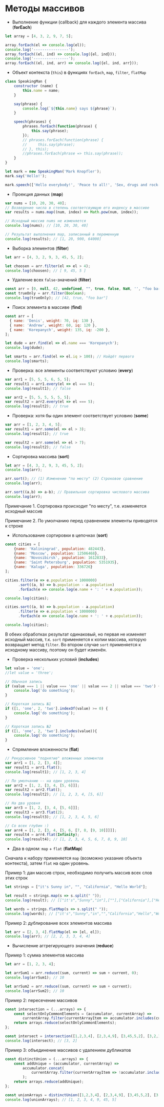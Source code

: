 # Методы массивов

+ Выполнение функции (callback) для каждого элемента массива (**forEach**)
```javascript
let array = [4, 3, 2, 9, 7, 5];

array.forEach(el => console.log(el));
console.log('----------------');
array.forEach((el, ind) => console.log({el, ind}));
console.log('----------------');
array.forEach((el, ind, arr) => console.log({el, ind, arr}));
```

+ Объект контекста (`this`) в функциях `forEach`, `map`, `filter`, `flatMap`
```javascript
class SpeakingMan {
    constructor (name) {
        this.name = name;
    }

    say(phrase) {
        console.log(`${this.name} says ${phrase}`);
    }

    speech(phrases) {
        phrases.forEach(function(phrase) {
            this.say(phrase);
        });
        // phrases.forEach(function(phrase) {
        //     this.say(phrase);
        // }, this);
        //phrases.forEach(phrase => this.say(phrase));        
    }
}

let mark = new SpeakingMan('Mark Knopfler');
mark.say('Hello!');

mark.speech(['Hello everybody!', 'Peace to all!', 'Sex, drugs and rock-n-roll!']);
```

+ Проекция данных (**map**)
```javascript
var nums = [10, 20, 30, 40];
// Возведение числа в степень соответсвующую его индексу в массиве
var results = nums.map((num, index) => Math.pow(num, index));

// Исходный массив nums не изменяется
console.log(nums); // [10, 20, 30, 40]

// Результат выполнения map, записанный в переменную
console.log(results); // [1, 20, 900, 64000]
```

+ Выборка элементов (**filter**)
```javascript
let arr = [4, 3, 2, 9, 3, 45, 5, 2];

let choosen = arr.filter(el => el > 4);
console.log(choosen); // [ 9, 45, 5 ]
```

+ Удаление всех `false`-значений (**filter**)
```javascript
const arr = [0, null, 42, undefined, "", true, false, NaN, '', "foo bar"];
const trueOnly = arr.filter(Boolean);
console.log(trueOnly); // [42, true, "foo bar"]
```

+ Поиск элемента в массиве (**find**)
```javascript
const arr = [
  { name: 'Denis', weight: 70, iq: 130 },
  { name: 'Andrew', weight: 60, iq: 120 },
  { name: 'Korepanych', weight: 135, iq: -200 },
];

let dude = arr.find(el => el.name === 'Korepanych');
console.log(dude);

let smarts = arr.find(el => el.iq > 100); // Найдёт первого
console.log(smarts);
```

+ Проверка: все элементы соответствуют условию (**every**)
```javascript
var arr1 = [5, 5, 5, 6, 5, 5];
var result1 = arr1.every(el => el === 5);
console.log(result1); // false

var arr2 = [5, 5, 5, 5, 5, 5];
var result2 = arr2.every(el => el === 5);
console.log(result2); // true
```

+ Проверка: хотя бы один элемент соответствует условию (**some**)
```javascript
var arr = [1, 2, 3, 4, 5];
var result1 = arr.some(el => el > 3);
console.log(result1); // true

var result2 = arr.some(el => el > 7);
console.log(result2); // false
```

+ Сортировка массива (**sort**)
```javascript
let arr = [4, 3, 2, 9, 3, 45, 5, 2];
console.log(arr);

arr.sort(); // (1) Изменение "по месту" (2) Строковое сравнение
console.log(arr);

arr.sort((a,b) => a-b); // Правильная сортировка числового массива
console.log(arr);
```
Примечание 1. Сортировка происходит "по месту", т.е. изменяется исходный массив

Примечание 2. По умолчанию перед сравнением элементы приводятся к строке

+ Использование сортировки в цепочках (**sort**)
```javascript
const cities = [
    {name: 'Kaliningrad', population: 482443},
    {name: 'Moscow', population: 12506468},
    {name: 'Novosibirsk', population: 1612833},
    {name: 'Saint Petersburg', population: 5351935},
    {name: 'Kaluga', population: 336726}
];

cities.filter(e => e.population < 1000000)
      .sort((a, b) => b.population - a.population)
      .forEach(e => console.log(e.name + ': ' + e.population));

console.log(cities);

cities.sort((a, b) => b.population - a.population)
      .filter(e => e.population < 1000000)      
      .forEach(e => console.log(e.name + ': ' + e.population));

console.log(cities);
```
В обеих обработках результат одинаковый, но первая не изменяет исходный массив, т.к. `sort` применяется к копии массива, которую возвращает метод `filter`. Во втором случае `sort` применяется к исходному массиву, поэтому он будет изменён.

+ Проверка нескольких условий (**includes**)
```javascript
let value = 'one';
//let value = 'three';

// Обычная запись
if (value === 1 || value === 'one' || value === 2 || value === 'two') {
    console.log('do something');
}

// Короткая запись №1
if ([1, 'one', 2, 'two'].indexOf(value) >= 0) {
    console.log('do something');
}

// Короткая запись №2
if ([1, 'one', 2, 'two'].includes(value)){ 
    console.log('do something');
}
```

+ Спрямление вложенности (**flat**) 
```javascript
// Рекурсивное "поднятие" вложенных элементов
var arr1 = [1, 2, [3, 4]];
var result1 = arr1.flat();
console.log(result1); // [1, 2, 3, 4]

// По умолчанию -- на один уровень
var arr2 = [1, 2, [3, 4, [5, 6]]];
var result2 = arr2.flat();
console.log(result2); // [1, 2, 3, 4, [5, 6]]

// На два уровня
var arr3 = [1, 2, [3, 4, [5, 6]]];
var result3 = arr3.flat(2);
console.log(result3); // [1, 2, 3, 4, 5, 6]

// Со всех глубин :)
var arr4 = [1, 2, [3, 4, [5, 6, [7, 8, [9, 10]]]]];
var result4 = arr4.flat(Infinity);
console.log(result4); // [1, 2, 3, 4, 5, 6, 7, 8, 9, 10]
```

+ Два в одном: `map` + `flat` (**flatMap**)

Сначала к набору применяется `map` (возможно указание объекта контекста), затем `flat` на один уровень.

Пример 1: дан массив строк, необходимо получить массив всех слов этих строк
```javascript
let strings = ["it's Sunny in", "", "California", "Hello World"];

let result = strings.map(s => s.split(" "));
console.log(result); // [["it's","Sunny","in"],[""],["California"],["Hello","World"]]

let words = strings.flatMap(s => s.split(" "));
console.log(words); // ["it's","Sunny","in","","California","Hello","World"]
```

Пример 2: дублирование всех элементов массива
```javascript
let arr = [2, 3, 4].flatMap(el => [el, el]); 
console.log(arr); // [2, 2, 3, 3, 4, 4]
```

+ Вычисление аггрегирующего значения (**reduce**)

Пример 1: сумма элементов массива
```javascript
let arr = [1, 2, 3, 4];

let arrSum1 = arr.reduce((sum, current) => sum + current, 0);
console.log(arrSum1); // 10

let arrSum2 = arr.reduce((sum, current) => sum + current);
console.log(arrSum2); // 10
```

Пример 2: пересечение массивов
```javascript
const intersection = (...arrays) => {
    const selectOnlyCommonElements = (accumulator, currentArray) =>
        currentArray.filter(currentArrayItem => accumulator.includes(currentArrayItem));
    return arrays.reduce(selectOnlyCommonElements);
};

const intersect = intersection([1,2,3,4], [2,3,4,9], [3,45,5,2], [3,2,1]);
console.log(intersect); // [3, 2]
```

Пример 3: объединение массивов с удалением дубликатов
```javascript
const distinctUnion = (...arrays) => {
    const addUnique = (accumulator, currentArray) =>
        accumulator.concat(
            currentArray.filter(currentArrayItem => !accumulator.includes(currentArrayItem))
        );
    return arrays.reduce(addUnique);
};

const unionArrays = distinctUnion([1,2,3,4], [2,3,4,9], [3,45,5,2], [3,2,1]);
console.log(unionArrays); // [1, 2, 3, 4, 9, 45, 5]
```


